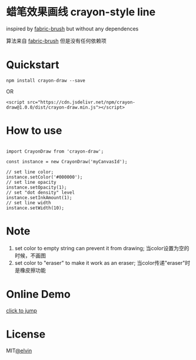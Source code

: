 # 蜡笔效果画线 crayon-style line

inspired by [fabric-brush](https://tennisonchan.github.io/fabric-brush/) but without any dependences

算法来自 [fabric-brush](https://tennisonchan.github.io/fabric-brush/) 但是没有任何依赖项

# Quickstart

`npm install crayon-draw --save`

OR

`<script src="https://cdn.jsdelivr.net/npm/crayon-draw@1.0.0/dist/crayon-draw.min.js"></script>`

# How to use

```JS

import CrayonDraw from 'crayon-draw';

const instance = new CrayonDraw('myCanvasId');

// set line color;
instance.setColor('#000000');
// set line opacity
instance.setOpacity(1);
// set "dot density" level
instance.setInkAmount(1);
// set line width
instance.setWidth(10);

```

# Note

1.  set color to empty string can prevent it from drawing; 当color设置为空的时候，不画图
2.  set color to "eraser" to make it work as an eraser; 当color传递"eraser"时是橡皮擦功能

# Online Demo

[click to jump](https://elvinzhu.github.io/crayon-draw/)

# License

MIT[@elvin](https://github.com/elvinzhu)
